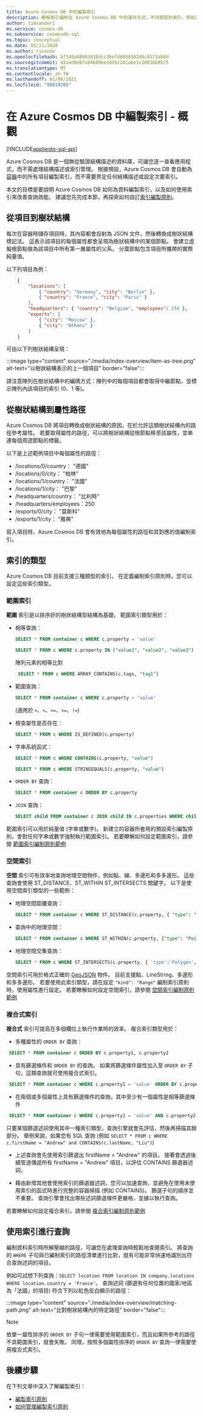 ```yaml
---
title: Azure Cosmos DB 中的編製索引
description: 瞭解索引編制在 Azure Cosmos DB 中的運作方式、不同類型的索引，例如支援的範圍、空間、複合索引。
author: timsander1
ms.service: cosmos-db
ms.subservice: cosmosdb-sql
ms.topic: conceptual
ms.date: 05/21/2020
ms.author: tisande
ms.openlocfilehash: b7349a08b93810dcc3befd6058302d6c4573ab8d
ms.sourcegitcommit: 42a4d0e8fa84609bec0f6c241abe1c20036b9575
ms.translationtype: MT
ms.contentlocale: zh-TW
ms.lasthandoff: 01/08/2021
ms.locfileid: "98019205"
---
```

# <a name="indexing-in-azure-cosmos-db---overview"></a>在 Azure Cosmos DB 中編製索引 - 概觀
[!INCLUDE[appliesto-sql-api](includes/appliesto-sql-api.md)]

Azure Cosmos DB 是一個無從驗證結構描述的資料庫，可讓您逐一查看應用程式，而不需處理結構描述或索引管理。 根據預設，Azure Cosmos DB 會自動為[容器](account-databases-containers-items.md#azure-cosmos-containers)中的所有項目編製索引，而不需要界定任何結構描述或設定次要索引。

本文的目標是要說明 Azure Cosmos DB 如何為資料編製索引，以及如何使用索引來改善查詢效能。 建議您先完成本節，再探索如何自訂[索引編製原則](index-policy.md)。

## <a name="from-items-to-trees"></a>從項目到樹狀結構

每次在容器時儲存項目時，其內容都會投射為 JSON 文件，然後轉換成樹狀結構標記法。 這表示該項目的每個屬性都會呈現為樹狀結構中的某個節點。 會建立虛擬根節點做為該項目中所有第一層屬性的父系。 分葉節點包含項目所攜帶的實際純量值。

以下列項目為例：

```json
    {
        "locations": [
            { "country": "Germany", "city": "Berlin" },
            { "country": "France", "city": "Paris" }
        ],
        "headquarters": { "country": "Belgium", "employees": 250 },
        "exports": [
            { "city": "Moscow" },
            { "city": "Athens" }
        ]
    }
```

可由以下列樹狀結構呈現：

:::image type="content" source="./media/index-overview/item-as-tree.png" alt-text="以樹狀結構表示的上一個項目" border="false":::

請注意陣列在樹狀結構中的編碼方式：陣列中的每個項目都會取得中繼節點，並標示陣列內該項目的索引 (0、1 等)。

## <a name="from-trees-to-property-paths"></a>從樹狀結構到屬性路徑

Azure Cosmos DB 將項目轉換成樹狀結構的原因，在於允許這類樹狀結構內的路徑參考屬性。 若要取得屬性的路徑，可以將樹狀結構從根節點移至該屬性，並串連每個周遊節點的標籤。

以下是上述範例項目中每個屬性的路徑：

- /locations/0/country： "德國"
- /locations/0/city： "柏林"
- /locations/1/country： "法國"
- /locations/1/city： "巴黎"
- /headquarters/country： "比利時"
- /headquarters/employees：250
- /exports/0/city： "莫斯科"
- /exports/1/city： "雅典"

寫入項目時，Azure Cosmos DB 會有效地為每個屬性的路徑和其對應的值編制索引。

## <a name="types-of-indexes"></a><a id="index-types"></a>索引的類型

Azure Cosmos DB 目前支援三種類型的索引。 在定義編制索引原則時，您可以設定這些索引類型。

### <a name="range-index"></a>範圍索引

**範圍** 索引是以排序好的樹狀結構型結構為基礎。 範圍索引類型用於：

- 相等查詢：

    ```sql
   SELECT * FROM container c WHERE c.property = 'value'
   ```

   ```sql
   SELECT * FROM c WHERE c.property IN ("value1", "value2", "value3")
   ```

   陣列元素的相等比對
   ```sql
    SELECT * FROM c WHERE ARRAY_CONTAINS(c.tags, "tag1")
    ```

- 範圍查詢：

   ```sql
   SELECT * FROM container c WHERE c.property > 'value'
   ```
  (適用於 `>`、`<`、`>=`、`<=`、`!=`)

- 檢查屬性是否存在：

   ```sql
   SELECT * FROM c WHERE IS_DEFINED(c.property)
   ```

- 字串系統函式：

   ```sql
   SELECT * FROM c WHERE CONTAINS(c.property, "value")
   ```

   ```sql
   SELECT * FROM c WHERE STRINGEQUALS(c.property, "value")
   ```

- `ORDER BY` 查詢：

   ```sql
   SELECT * FROM container c ORDER BY c.property
   ```

- `JOIN` 查詢：

   ```sql
   SELECT child FROM container c JOIN child IN c.properties WHERE child = 'value'
   ```

範圍索引可以用於純量值 (字串或數字)。 新建立的容器所套用的預設索引編製原則，會對任何字串或數字強制執行範圍索引。 若要瞭解如何設定範圍索引，請參閱 [範圍索引編制原則範例](how-to-manage-indexing-policy.md#range-index)

### <a name="spatial-index"></a>空間索引

**空間** 索引可有效率地查詢地理空間物件，例如點、線、多邊形和多多邊形。 這些查詢會使用 ST_DISTANCE、ST_WITHIN ST_INTERSECTS 關鍵字。 以下是使用空間索引類型的一些範例：

- 地理空間距離查詢：

   ```sql
   SELECT * FROM container c WHERE ST_DISTANCE(c.property, { "type": "Point", "coordinates": [0.0, 10.0] }) < 40
   ```

- 查詢中的地理空間：

   ```sql
   SELECT * FROM container c WHERE ST_WITHIN(c.property, {"type": "Point", "coordinates": [0.0, 10.0] })
   ```

- 地理空間交集查詢：

   ```sql
   SELECT * FROM c WHERE ST_INTERSECTS(c.property, { 'type':'Polygon', 'coordinates': [[ [31.8, -5], [32, -5], [31.8, -5] ]]  })  
   ```

空間索引可用於格式正確的 [GeoJSON](./sql-query-geospatial-intro.md) 物件。 目前支援點、LineString、多邊形和多多邊形。 若要使用此索引類型，請在設定 `"kind": "Range"` 編制索引原則時，使用屬性進行設定。 若要瞭解如何設定空間索引，請參閱 [空間索引編制原則範例](how-to-manage-indexing-policy.md#spatial-index)

### <a name="composite-indexes"></a>複合式索引

**複合式** 索引可提高在多個欄位上執行作業時的效率。 複合索引類型用於：

- 多種屬性的 `ORDER BY` 查詢：

```sql
 SELECT * FROM container c ORDER BY c.property1, c.property2
```

- 具有篩選條件和 `ORDER BY` 的查詢。 如果將篩選條件屬性加入至 `ORDER BY` 子句，這類查詢就可使用複合式索引。

```sql
 SELECT * FROM container c WHERE c.property1 = 'value' ORDER BY c.property1, c.property2
```

- 在兩個或多個屬性上具有篩選條件的查詢，其中至少有一個屬性是相等篩選條件

```sql
 SELECT * FROM container c WHERE c.property1 = 'value' AND c.property2 > 'value'
```

只要某個篩選述詞使用其中一種索引類型，查詢引擎就會先評估，然後再掃描其餘部分。 舉例來說，如果您有 SQL 查詢 (例如 `SELECT * FROM c WHERE c.firstName = "Andrew" and CONTAINS(c.lastName, "Liu")`)

* 上述查詢會先使用索引篩選出 firstName = "Andrew" 的項目。 接著會透過後續管道傳遞所有 firstName = "Andrew" 項目，以評估 CONTAINS 篩選器述詞。

* 藉由新增其他會使用索引的篩選器述詞，您可以加速查詢，並避免在使用未使用索引的函式時進行完整的容器掃描 (例如 CONTAINS)。 篩選子句的順序並不重要。 查詢引擎會找出哪些述詞篩選條件更嚴格，並據以執行查詢。

若要瞭解如何設定複合索引，請參閱 [複合索引編制原則範例](how-to-manage-indexing-policy.md#composite-index)

## <a name="querying-with-indexes"></a>使用索引進行查詢

編制資料索引時所解壓縮的路徑，可讓您在處理查詢時輕鬆地查閱索引。 將查詢的 `WHERE` 子句與已編制索引的路徑清單進行比對，就有可能非常快速地識別出符合查詢述詞的項目。

例如可試想下列查詢：`SELECT location FROM location IN company.locations WHERE location.country = 'France'`。 查詢述詞 (篩選有任何位置的國家/地區為「法國」的項目) 符合下列以紅色反白顯示的路徑：

:::image type="content" source="./media/index-overview/matching-path.png" alt-text="比對樹狀結構內的特定路徑" border="false":::

> [!NOTE]
> 依單一屬性排序的 `ORDER BY` 子句一律需要使用範圍索引，而且如果所參考的路徑不具範圍索引，就會失敗。 同理，按照多個屬性排序的 `ORDER BY` 查詢一律需要使用複合式索引。

## <a name="next-steps"></a>後續步驟

在下列文章中深入了解編製索引：

- [編製索引原則](index-policy.md)
- [如何管理編製索引原則](how-to-manage-indexing-policy.md)